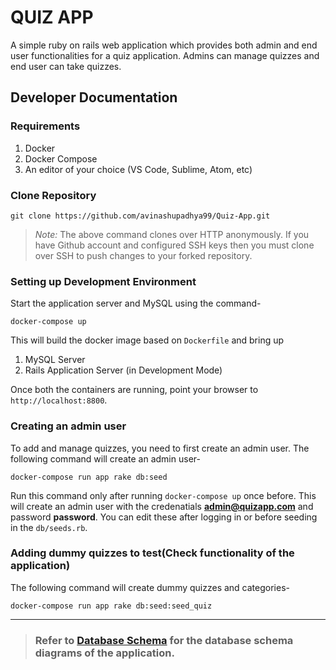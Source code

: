 # QUIZ APP

A simple ruby on rails web application which provides both admin and end user functionalities for a quiz application. Admins can manage quizzes and end user can take quizzes.


## Developer Documentation

### Requirements

1. Docker
2. Docker Compose
3. An editor of your choice (VS Code, Sublime, Atom, etc)

### Clone Repository

```
git clone https://github.com/avinashupadhya99/Quiz-App.git
```

> *Note:* The above command clones over HTTP anonymously. If you have Github account and configured SSH keys then you must clone over SSH to push changes to your forked repository.

### Setting up Development Environment


Start the application server and MySQL using the command-

```
docker-compose up
```

This will build the docker image based on `Dockerfile` and bring up

1. MySQL Server
2. Rails Application Server (in Development Mode)

Once both the containers are running, point your browser to `http://localhost:8800`.

### Creating an admin user
To add and manage quizzes, you need to first create an admin user.
The following command will create an admin user-

```
docker-compose run app rake db:seed
```
Run this command only after running ``` docker-compose up ``` once before. 
This will create an admin user with the credenatials **admin@quizapp.com** and password **password**. You can edit these after logging in or before seeding in the `db/seeds.rb`.

### Adding dummy quizzes to test(Check functionality of the application)
The following command will create dummy quizzes and categories-

```
docker-compose run app rake db:seed:seed_quiz
```

---
> ### Refer to [Database Schema](https://github.com/avinashupadhya99/Quiz-App/wiki/DB-Schema) for the database schema diagrams of the application.
